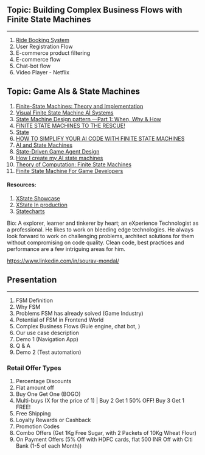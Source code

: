 ## Topic: Building Complex Business Flows with Finite State Machines
---

1. [Ride Booking System](https://blog.baxi.taxi/using-finite-state-machines-in-baxis-ride-booking-system-126c52952a04)
2. User Registration Flow
3. E-commerce product filtering
4. E-commerce flow
5. Chat-bot flow
6. Video Player - Netflix

## Topic: Game AIs & State Machines
  1. [Finite-State Machines: Theory and Implementation](https://gamedevelopment.tutsplus.com/tutorials/finite-state-machines-theory-and-implementation--gamedev-11867)
  2. [Visual Finite State Machine AI Systems](https://www.gamasutra.com/view/feature/130578/visual_finite_state_machine_ai_.php)
  3. [State Machine Design pattern —Part 1: When, Why & How](https://medium.com/datadriveninvestor/state-machine-design-pattern-why-how-example-through-spring-state-machine-part-1-f13872d68c2d)
  4. [FINITE STATE MACHINES TO THE RESCUE!](https://haptik.ai/tech/finite-state-machines-to-the-rescue/)
  5. [State](https://gameprogrammingpatterns.com/state.html)
  6. [HOW TO SIMPLIFY YOUR AI CODE WITH FINITE STATE MACHINES](https://www.construct.net/en/tutorials/simplify-ai-code-finite-state-728)
  7. [AI and State Machines](https://www.makeschool.com/academy/track/intro-to-cs/robot-wars-and-state-machines/ai-state-machine)
  8. [State-Driven Game Agent Design](http://www.ai-junkie.com/architecture/state_driven/tut_state1.html)
  9. [How I create my AI state machines](https://www.reddit.com/r/Unity3D/comments/8oc3as/how_i_create_my_ai_state_machines/)
  10. [Theory of Computation: Finite State Machines](https://stackabuse.com/theory-of-computation-finite-state-machines/)
  11. [Finite State Machine For Game Developers](https://gamedevelopertips.com/finite-state-machine-game-developers/)

#### Resources:
  1. [XState Showcase](https://xstate.js.org/docs/about/showcase.html)
  2. [XState In production](https://github.com/davidkpiano/xstate/discussions/255)
  3. [Statecharts](https://statecharts.github.io/)

Bio: A explorer, learner and tinkerer by heart; an eXperience Technologist as a professional. He likes to work on bleeding edge technologies. He always look forward to work on challenging problems, architect solutions for them without compromising on code quality. Clean code, best practices and performance are a few intriguing areas for him.


https://www.linkedin.com/in/sourav-mondal/

## Presentation
---

1. FSM Definition
2. Why FSM
3. Problems FSM has already solved (Game Industry)
4. Potential of FSM in Frontend World
5. Complex Business Flows (Rule engine, chat bot, )
6. Our use case description
7. Demo 1 (Navigation App)
8. Q & A
9. Demo 2 (Test automation)

### Retail Offer Types

1. Percentage Discounts
2. Flat amount off
3. Buy One Get One (BOGO)
4. Multi-buys (X for the price of 1) | Buy 2 Get 1 50% OFF! Buy 3 Get 1 FREE!
5. Free Shipping
6. Loyalty Rewards or Cashback
7. Promotion Codes
8. Combo Offers (Get 1Kg Free Sugar, with 2 Packets of 10Kg Wheat Flour)
9. On Payment Offers (5% Off with HDFC cards, flat 500 INR Off with Citi Bank (1-5 of each Month))